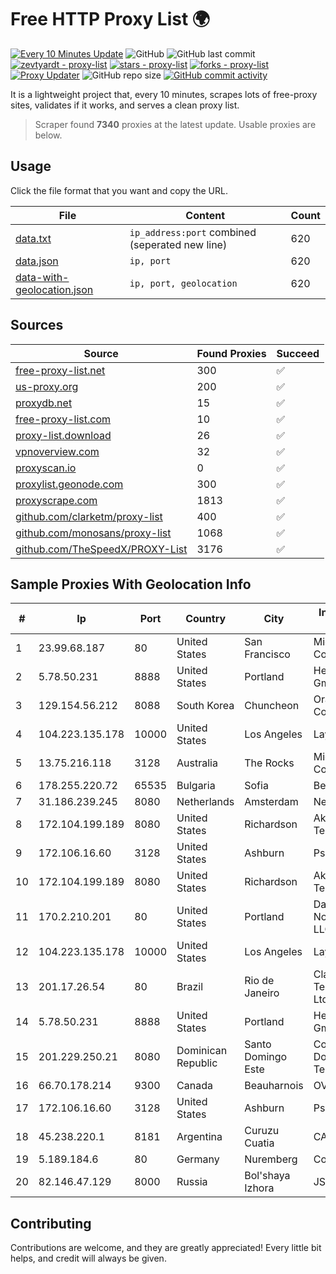 
# Free HTTP Proxy List 🌍

[![Every 10 Minutes Update](https://github.com/mertguvencli/http-proxy-list/actions/workflows/main.yml/badge.svg?branch=main)](https://github.com/mertguvencli/http-proxy-list/actions/workflows/main.yml)
![GitHub](https://img.shields.io/github/license/mertguvencli/http-proxy-list)
![GitHub last commit](https://img.shields.io/github/last-commit/mertguvencli/http-proxy-list)
[![zevtyardt - proxy-list](https://img.shields.io/static/v1?label=zevtyardt&message=proxy-list&color=blue&logo=github)](https://github.com/zevtyardt/proxy-list "Go to GitHub repo")
[![stars - proxy-list](https://img.shields.io/github/stars/zevtyardt/proxy-list?style=social)](https://github.com/zevtyardt/proxy-list)
[![forks - proxy-list](https://img.shields.io/github/forks/zevtyardt/proxy-list?style=social)](https://github.com/zevtyardt/proxy-list)
[![Proxy Updater](https://github.com/zevtyardt/proxy-list/workflows/Proxy%20Updater/badge.svg)](https://github.com/zevtyardt/proxy-list/actions?query=workflow:"Proxy+Updater")
![GitHub repo size](https://img.shields.io/github/repo-size/zevtyardt/proxy-list)
[![GitHub commit activity](https://img.shields.io/github/commit-activity/m/zevtyardt/proxy-list?logo=commits)](https://github.com/zevtyardt/proxy-list/commits/main)

It is a lightweight project that, every 10 minutes, scrapes lots of free-proxy sites, validates if it works, and serves a clean proxy list.

> Scraper found **7340** proxies at the latest update. Usable proxies are below.

## Usage

Click the file format that you want and copy the URL.

|File|Content|Count|
|----|-------|-----|
|[data.txt](https://raw.githubusercontent.com/mertguvencli/http-proxy-list/main/proxy-list/data.txt)|`ip_address:port` combined (seperated new line)|620|
|[data.json](https://raw.githubusercontent.com/mertguvencli/http-proxy-list/main/proxy-list/data.json)|`ip, port`|620|
|[data-with-geolocation.json](https://raw.githubusercontent.com/mertguvencli/http-proxy-list/main/proxy-list/data-with-geolocation.json)|`ip, port, geolocation`|620|

## Sources

|Source|Found Proxies|Succeed|
|------|-------------|-------|
|[free-proxy-list.net](https://free-proxy-list.net)|300|✅|
|[us-proxy.org](https://www.us-proxy.org)|200|✅|
|[proxydb.net](http://proxydb.net)|15|✅|
|[free-proxy-list.com](https://free-proxy-list.com/?page=&port=&type%5B%5D=http&type%5B%5D=https&up_time=0&search=Search)|10|✅|
|[proxy-list.download](https://www.proxy-list.download/HTTP)|26|✅|
|[vpnoverview.com](https://vpnoverview.com/privacy/anonymous-browsing/free-proxy-servers)|32|✅|
|[proxyscan.io](https://www.proxyscan.io)|0|✅|
|[proxylist.geonode.com](https://proxylist.geonode.com/api/proxy-list?limit=300&page=1&sort_by=lastChecked&sort_type=desc&protocols=http,https)|300|✅|
|[proxyscrape.com](https://api.proxyscrape.com/v2/?request=displayproxies&protocol=http&timeout=10000&country=all&ssl=all&anonymity=all)|1813|✅|
|[github.com/clarketm/proxy-list](https://raw.githubusercontent.com/clarketm/proxy-list/master/proxy-list-raw.txt)|400|✅|
|[github.com/monosans/proxy-list](https://raw.githubusercontent.com/monosans/proxy-list/main/proxies/http.txt)|1068|✅|
|[github.com/TheSpeedX/PROXY-List](https://raw.githubusercontent.com/TheSpeedX/PROXY-List/master/http.txt)|3176|✅|


## Sample Proxies With Geolocation Info

|#|Ip|Port|Country|City|Internet Service Provider|
|-|--|----|-------|----|-------------------------|
|1|23.99.68.187|80|United States|San Francisco|Microsoft Corporation|
|2|5.78.50.231|8888|United States|Portland|Hetzner Online GmbH|
|3|129.154.56.212|8088|South Korea|Chuncheon|Oracle Corporation|
|4|104.223.135.178|10000|United States|Los Angeles|LayerHost|
|5|13.75.216.118|3128|Australia|The Rocks|Microsoft Corporation|
|6|178.255.220.72|65535|Bulgaria|Sofia|Belcloud LTD|
|7|31.186.239.245|8080|Netherlands|Amsterdam|NetSkope Inc|
|8|172.104.199.189|8080|United States|Richardson|Akamai Technologies|
|9|172.106.16.60|3128|United States|Ashburn|Psychz Networks|
|10|172.104.199.189|8080|United States|Richardson|Akamai Technologies|
|11|170.2.210.201|80|United States|Portland|Daimler Trucks of North America LLC|
|12|104.223.135.178|10000|United States|Los Angeles|LayerHost|
|13|201.17.26.54|80|Brazil|Rio de Janeiro|Claro NXT Telecomunicacoes Ltda|
|14|5.78.50.231|8888|United States|Portland|Hetzner Online GmbH|
|15|201.229.250.21|8080|Dominican Republic|Santo Domingo Este|Compañía Dominicana de Teléfonos S. A.|
|16|66.70.178.214|9300|Canada|Beauharnois|OVH SAS|
|17|172.106.16.60|3128|United States|Ashburn|Psychz Networks|
|18|45.238.220.1|8181|Argentina|Curuzu Cuatia|CA VI CU SRL|
|19|5.189.184.6|80|Germany|Nuremberg|Contabo GmbH|
|20|82.146.47.129|8000|Russia|Bol'shaya Izhora|JSC IOT|



## Contributing

Contributions are welcome, and they are greatly appreciated! Every
little bit helps, and credit will always be given.

